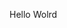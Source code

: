 Hello Wolrd
































































































































































































































































































































































































































































































































































































































































































































































































































































































































































































































































































































































































































































































































































































































































































































































































































































































































































































































































































































































































































































































































































































































































































































































































































































































































































































































































































































































































































































































































































































































































































































































































































































































































































































































































































































































































































































































































































































































































































































































































































































































































































































































































































































































































































































































































































































































































































































































































































































































































